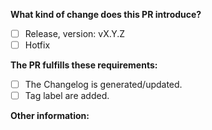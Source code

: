 <!-- Please make sure to read the Pull Request Guidelines: ./CONTRIBUTING.md -->
<!-- (Update "[ ]" to "[x]" to check a box) -->

**What kind of change does this PR introduce?**

- [ ] Release, version: vX.Y.Z
- [ ] Hotfix

**The PR fulfills these requirements:**

- [ ] The Changelog is generated/updated.
- [ ] Tag label are added.

**Other information:**
